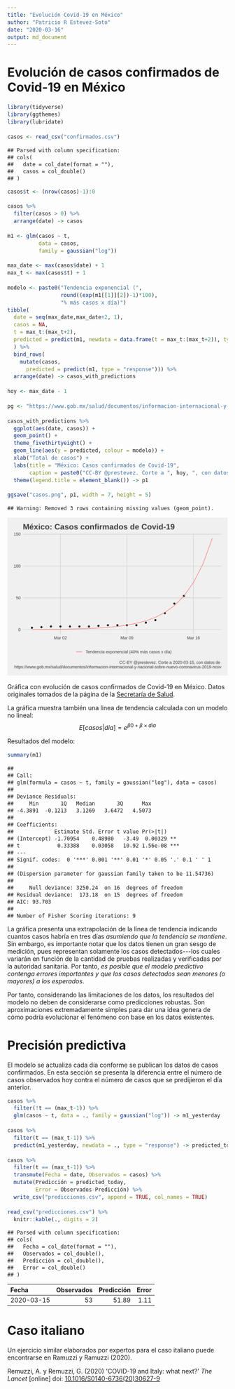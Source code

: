 ```yaml
---
title: "Evolución Covid-19 en México"
author: "Patricio R Estevez-Soto"
date: "2020-03-16"
output: md_document
---
```


# Evolución de casos confirmados de Covid-19 en México


```r
library(tidyverse)
library(ggthemes)
library(lubridate)

casos <- read_csv("confirmados.csv")
```

```
## Parsed with column specification:
## cols(
##   date = col_date(format = ""),
##   casos = col_double()
## )
```

```r
casos$t <- (nrow(casos)-1):0

casos %>%
  filter(casos > 0) %>%
  arrange(date) -> casos

m1 <- glm(casos ~ t, 
          data = casos,
          family = gaussian("log"))

max_date <- max(casos$date) + 1
max_t <- max(casos$t) + 1

modelo <- paste0("Tendencia exponencial (",
                 round((exp(m1[[1]][2])-1)*100),
                 "% más casos x día)")
tibble(
  date = seq(max_date,max_date+2, 1),
  casos = NA,
  t = max_t:(max_t+2),
  predicted = predict(m1, newdata = data.frame(t = max_t:(max_t+2)), type = "response")
  ) %>%
  bind_rows(
    mutate(casos,
      predicted = predict(m1, type = "response"))) %>%
  arrange(date) -> casos_with_predictions

hoy <- max_date - 1

pg <- "https://www.gob.mx/salud/documentos/informacion-internacional-y-nacional-sobre-nuevo-coronavirus-2019-ncov"

casos_with_predictions %>%
  ggplot(aes(date, casos)) + 
  geom_point() +
  theme_fivethirtyeight() +
  geom_line(aes(y = predicted, colour = modelo)) +
  xlab("Total de casos") + 
  labs(title = "México: Casos confirmados de Covid-19",
       caption = paste0("CC-BY @prestevez. Corte a ", hoy, ", con datos de \n", pg)) +
  theme(legend.title = element_blank()) -> p1

ggsave("casos.png", p1, width = 7, height = 5)
```

```
## Warning: Removed 3 rows containing missing values (geom_point).
```


![](casos.png)

Gráfica con evolución de casos confirmados de Covid-19 en México. Datos originales tomados de la página de la [Secretaría de Salud](https://www.gob.mx/salud/documentos/informacion-internacional-y-nacional-sobre-nuevo-coronavirus-2019-ncov). 

La gráfica muestra también una linea de tendencia calculada con un modelo no lineal:
$$
E[casos | dia] = e^{\beta0 + \beta \times dia}
$$

Resultados del modelo:


```r
summary(m1)
```

```
## 
## Call:
## glm(formula = casos ~ t, family = gaussian("log"), data = casos)
## 
## Deviance Residuals: 
##     Min       1Q   Median       3Q      Max  
## -4.3891  -0.1213   3.1269   3.6472   4.5073  
## 
## Coefficients:
##             Estimate Std. Error t value Pr(>|t|)    
## (Intercept) -1.70954    0.48980   -3.49  0.00329 ** 
## t            0.33388    0.03058   10.92 1.56e-08 ***
## ---
## Signif. codes:  0 '***' 0.001 '**' 0.01 '*' 0.05 '.' 0.1 ' ' 1
## 
## (Dispersion parameter for gaussian family taken to be 11.54736)
## 
##     Null deviance: 3250.24  on 16  degrees of freedom
## Residual deviance:  173.18  on 15  degrees of freedom
## AIC: 93.703
## 
## Number of Fisher Scoring iterations: 9
```

La gráfica presenta una extrapolación de la línea de tendencia indicando cuantos casos habría en tres días *asumiendo que la tendencia se mantiene*. Sin embargo, es importante notar que los datos tienen un gran sesgo de medición, pues representan solamente los casos detectados---los cuales variarán en función de la cantidad de pruebas realizadas y verificadas por la autoridad sanitaria. Por tanto, *es posible que el modelo predictivo contenga errores importantes y que los casos detectados sean menores (o mayores) a los esperados*.

Por tanto, considerando las limitaciones de los datos, los resultados del modelo no deben de considerarse como predicciones robustas. Son aproximaciones extremadamente simples para dar una idea genera de cómo podría evolucionar el fenómeno con base en los datos existentes.

# Precisión predictiva

El modelo se actualiza cada día conforme se publican los datos de casos confirmados. En esta sección se presenta la diferencia entre el número de casos observados hoy contra el número de casos que se predijieron el día anterior.


```r
casos %>%
  filter(!t == (max_t-1)) %>%
  glm(casos ~ t, data = ., family = gaussian("log")) -> m1_yesterday

casos %>%
  filter(t == (max_t-1)) %>%
  predict(m1_yesterday, newdata = ., type = "response") -> predicted_today
  
casos %>%
  filter(t == (max_t-1)) %>%
  transmute(Fecha = date, Observados = casos) %>%
  mutate(Predicción = predicted_today,
         Error = Observados-Predicción) %>%
  write_csv("predicciones.csv", append = TRUE, col_names = TRUE)

read_csv("predicciones.csv") %>%
  knitr::kable(., digits = 2)
```

```
## Parsed with column specification:
## cols(
##   Fecha = col_date(format = ""),
##   Observados = col_double(),
##   Predicción = col_double(),
##   Error = col_double()
## )
```



|Fecha      | Observados| Predicción| Error|
|:----------|----------:|----------:|-----:|
|2020-03-15 |         53|      51.89|  1.11|

# Caso italiano

Un ejercicio similar elaborados por expertos para el caso italiano puede encontrarse en Ramuzzi y Ramuzzi (2020).

Remuzzi, A. y Remuzzi, G. (2020) 'COVID-19 and Italy: what next?' *The Lancet* [online] doi: [10.1016/S0140-6736(20)30627-9](https://doi.org/10.1016/S0140-6736(20)30627-9)




